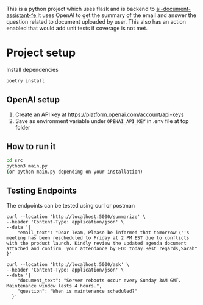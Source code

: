 This is a python project which uses flask and is backend to [ai-document-assistant-fe
](https://github.com/shahlabs/ai-document-assistant)
It uses OpenAI to get the summary of the email and answer the question related to document uploaded by user. 
This also has an action enabled that would add unit tests if coverage is not met.

# Project setup

Install dependencies
```bash
poetry install
```

## OpenAI setup

1. Create an API key at https://platform.openai.com/account/api-keys
2. Save as environment variable under `OPENAI_API_KEY` in .env file at top folder

## How to run it 
```bash
cd src
python3 main.py
(or python main.py depending on your installation)
```
## Testing Endpoints

The endpoints can be tested using curl or postman

```
curl --location 'http://localhost:5000/summarize' \
--header 'Content-Type: application/json' \
--data '{
    "email_text": "Dear Team, Please be informed that tomorrow'\''s meeting has been rescheduled to Friday at 2 PM EST due to conflicts with the product launch. Kindly review the updated agenda document attached and confirm  your attendance by EOD today.Best regards,Sarah"
}'

curl --location 'http://localhost:5000/ask' \
--header 'Content-Type: application/json' \
--data '{
    "document_text": "Server reboots occur every Sunday 3AM GMT. Maintenance window lasts 4 hours.",
    "question": "When is maintenance scheduled?"
  }'
```
